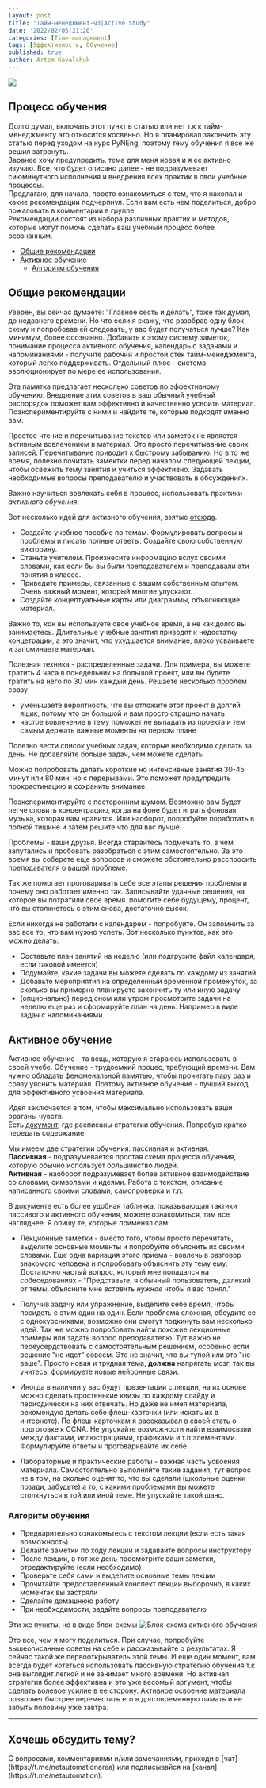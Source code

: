 ```yaml
---
layout: post
title: "Тайм-менеджмент-ч3|Active Study"
date: '2022/02/03|21:20'
categories: [Time-management]
tags: [Эффективность, Обучение]
published: true
author: Artem Kovalchuk
---
```


<img src="https://woohung.github.io/assets/images/study.jpeg">

## Процесс обучения
Долго думал, включать этот пункт в статью или нет т.к к тайм-менеджменту это относится косвенно. Но я планировал закончить эту статью перед уходом на курс PyNEng, поэтому тему обучения я все же решил затронуть.    
Заранее хочу предупредить, тема для меня новая и я ее активно изучаю. Все, что будет описано далее - не подразумевает сиюминутного исполнения и внедрения всех практик в свои учебные процессы.  
Предлагаю, для начала, просто ознакомиться с тем, что я накопал и какие рекомендации подчерпнул. Если вам есть чем поделиться, добро пожаловать в комментарии в группе.  
Рекомендации состоят из набора различных практик и методов, которые могут помочь сделать ваш учебный процесс более осознанным.  

<!-- vscode-markdown-toc -->
* [Общие рекомендации](#general)
* [Активное обучение](#active)
	* [Алгоритм обучения](#alg)

<!-- vscode-markdown-toc-config
	numbering=true
	autoSave=true
	/vscode-markdown-toc-config -->
<!-- /vscode-markdown-toc -->

## <a name='general'></a>Общие рекомендации
Уверен, вы сейчас думаете: "Главное сесть и делать", тоже так думал, до недавнего времени. Но что если я скажу, что разобрав одну блок схему и попробовав ей следовать, у вас будет получаться лучше? Как минимум, более осознанно. Добавить к этому систему заметок, понимание процесса активного обучения, календарь с задачами и напоминаниями - получите рабочий и простой стек тайм-менеджмента, который легко поддерживать. Отдельный плюс - система эволюционирует по мере ее использования.  

Эта памятка предлагает несколько советов по эффективному обучению. Внедрение этих советов в ваш обычный учебный распорядок поможет вам эффективно и качественно усвоить материал. Поэкспериментируйте с ними и найдите те, которые подходят именно вам.

Простое чтение и перечитывание текстов или заметок не является активным вовлечением в материал. Это просто перечитывание своих записей. Перечитывание приводит к быстрому забыванию. Но в то же время, полезно почитать замектки перед началом следующей лекции, чтобы освежить тему занятия и учиться эффективно. Задавать необходимые вопросы преподавателю и участвовать в обсуждениях. 

Важно научиться вовлекать себя в процесс, использовать практики _активного обучения_.  

Вот несколько идей для активного обучения, взятые [отсюда](https://learningcenter.unc.edu/tips-and-tools/studying-101-study-smarter-not-harder/).

- Создайте учебное пособие по темам. Формулировать вопросы и проблемы и писать полные ответы. Создайте свою собственную викторину.
- Станьте учителем. Произнесите информацию вслух своими словами, как если бы вы были преподавателем и преподавали эти понятия в классе.
- Приведите примеры, связанные с вашим собственным опытом. Очень важный момент, который многие упускают.
- Создайте концептуальные карты или диаграммы, объясняющие материал.

Важно то, _как_ вы используете свое учебное время, а не как долго вы занимаетесь. Длительные учебные занятия приводят к недостатку концетрации, а это значит, что ухудшается внимание, плохо усваиваете и запоминаете материал.  

Полезная техника - распределенные задачи. Для примера, вы можете тратить 4 часа в понедельник на большой проект, или вы будете тратить на него по 30 мин каждый день. Решаете несколько проблем сразу
- уменьшаете вероятность, что вы отложите этот проект в долгий ящик, потому что он большой и вам просто страшно начать
- частое вовлечение в тему поможет не выпадать из проекта и тем самым держать важные моменты на первом плане

Полезно вести список учебных задач, которые необходимо сделать за день. Не добавляйте больше задач, чем можете сделать.  

Можно попробовать делать короткие но интенсивные занятия 30-45 минут или 80 мин, но с перерывами. Это поможет предупредить прокрастинацию и сохранить внимание.  

Поэкспериментируйте с посторонним шумом. Возможно вам будет легче словить концентрацию, когда на фоне будет играть фоновая музыка, которая вам нравится. Или наоборот, попробуйте поработать в полной тишине и затем решите что для вас лучше.

Проблемы - ваши друзья. Всегда старайтесь подмечать то, в чем запутались и пробовать разобраться с этим самостоятельно. За это время вы соберете еще вопросов и сможете обстоятельно расспросить преподавателя о вашей проблеме.  

Так же помогает проговаривать себе все этапы решения проблемы и почему оно работает именно так. Записывайте удачные решения, на которое вы потратили свое время. помогите себе будущему, процент, что вы столкнетесь с этим снова, достаточно высок.  

Если никогда не работали с календарем - попробуйте. Он запомнить за вас все то, что вам нужно успеть. Вот несколько пунктов, как это можно делать:
- Составьте план занятий на неделю (или подгрузите файл календаря, если таковой имеется)
- Подумайте, какие задачи вы можете сделать по каждому из занятий
- Добавьте мероприятия на определенный временной промежуток, за сколько вы примерно планируете закончить ту или иную задачу
- (опционально) перед сном или утром просмотрите задачи на неделю еще раз и сформируйте план на день. Например в виде задач с напоминаниями. 

## <a name='active'></a>Активное обучение
Активное обучение - та вещь, которую я стараюсь использовать в своей учебе. Обучение - трудоемкий процес, требующий времени.
Вам нужно обладать феноменальной памятью, чтобы прочитать пару раз и сразу уяснить материал. Поэтому активное обучение - лучший выход для эффективного усвоения материала.  

Идея заключается в том, чтобы максимально использовать ваши ораганы чувств.  
Есть [документ](https://github.com/pyneng/pyneng-2-online-jun-jul-2017/blob/master/study/ActiveStudyStrategies.pdf), где расписаны стратегии обучения. Попробую кратко передать содержание.  

Мы имеем две стратегии обучения: пассивная и активная.  
**Пассивная** - подразумевается простая схема процесса обучения, которую обычно использует большинство людей.  
**Активная** - наоборот подразумевает более активное взаимодействие со словами, символами и идеями. Работа с текстом, описание написанного своими словами, самопроверка и т.п.

В документе есть более удобная табличка, показывающая тактики пассивого и активного обучения, можете ознакомиться, там все нагляднее. Я опишу те, которые применял сам:
- Лекционные заметки - вместо того, чтобы просто перечитать, выделите основные моменты и попробуйте объяснить их своими словами. Еще одна вариация этого приема - вовлечь в разговор знакомого человека и попробовать объяснить эту тему ему. Достаточно частый вопрос, который мне попадался на собеседованиях - "Представьте, я обычный пользователь, далекий от темы, объясните мне *вставить нужное* чтобы я вас понял." 

- Получив задачу или упражнение, выделите себе время, чтобы посидеть с этим один на один. Если проблема сложная, обсудите ее с однокурсниками, возможно они смогут подкинуть вам несколько идей. Так же можно попробовать найти похожие лекционные примеры или задать вопрос преподавателю. Тут важно не переусердствовать с самостоятельным решением, особенно если решение "не идет" совсем. Это не значит, что вы тупой или это "не ваше". Просто новая и трудная тема, **должна** напрягать мозг, так вы учитесь, формируете новые нейронные связи. 

- Иногда в наличии у вас будут презентации с лекции, на их основе можно сделать простенькие квизы по каждому слайду и периодически на них отвечать. Но даже не имея материала, рекомендую делать себе флеш-карточки (или искать их в интернете). По флеш-карточкам я рассказывал в своей стать о подготовке к CCNA. Не упускайте возможности найти взаимосвзяи между фактами, иллюстрациями, графиками и т.п элементами. Формулируйте ответы и проговаривайте их себе.  

- Лабораторные и практические работы - важная часть усвоения материала. Самостоятельно выполняйте такие задания, тут вопрос не в том, на сколько оценят то, что вы сделали (школьные оценки позади, забудьте) а то, с какими проблемами вы можете столкнуться в той или иной теме. Не упускайте такой шанс.  

### <a name='alg'></a>Алгоритм обучения
- Предварительно ознакомьтесь с текстом лекции (если есть такая возможность)
- Делайте заметки по ходу лекции и задавайте вопросы инструктору
- После лекции, в тот же день просмотрите ваши заметки, отредактируйте (если необходимо)
- Проверьте себя сами и выделите основные темы лекции
- Прочитайте предоставленный конспект лекции выборочно, в каких моментах вы застряли
- Сделайте домашнюю работу
- При необходимости, задайте вопросы преподавателю

Эти же пункты, но в виде блок-схемы
![Блок-схема активного обучения](/assets/images/block_active_study.png)

Это все, чем я могу поделиться. При случае, попробуйте вышеописанные советы на себе и рассказывайте о результатах. Я сейчас такой же первооткрыватель этой темы. И еще один момент, вам всегда будет хотеться использовать пассивную стратегию обучения т.к она выглядит легкой и не занимает много времени. Но активная стратегия более эффективна и это уже весомый аргумент, чтобы сделать волевое усилие в ее сторону. Активное освоение материала позволяет быстрее переместить его в долговременную памать и не забыть половину уже завтра.  

<hr>
<h2>Хочешь обсудить тему?</h2>
С вопросами, комментариями и/или замечаниями, приходи в [чат](https://t.me/netautomationarea) или подписывайся на [канал](https://t.me/netautomation).